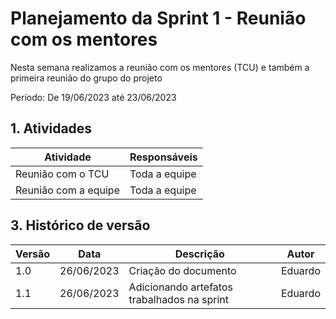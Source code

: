 # Planejamento da Sprint 1 - Reunião com os mentores

Nesta semana realizamos a reunião com os mentores (TCU) e também a primeira reunião do grupo do projeto

Período: De 19/06/2023 até 23/06/2023


## 1. Atividades

| Atividade                                              | Responsáveis      |
| ------------------------------------------------------ | ----------------- |
| Reunião com o TCU                                      | Toda a equipe     |
| Reunião com a equipe                                   | Toda a equipe     |

## 3. Histórico de versão

| Versão | Data       | Descrição                                   | Autor   |
| ------ | ---------- | ------------------------------------------- | ------- |
| 1.0    | 26/06/2023 | Criação do documento                        | Eduardo |
| 1.1    | 26/06/2023 | Adicionando artefatos trabalhados na sprint | Eduardo |
